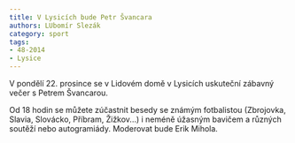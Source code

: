 ```yaml
---
title: V Lysicích bude Petr Švancara
authors: LUbomír Slezák
category: sport 
tags: 
- 48-2014
- Lysice
---
```

V pondělí 22. prosince se v Lidovém domě v Lysicích uskuteční zábavný večer s Petrem Švancarou. 

Od 18 hodin se můžete zúčastnit besedy se známým fotbalistou (Zbrojovka, Slavia, Slovácko, Příbram, Žižkov...) i neméně úžasným bavičem a různých soutěží nebo autogramiády. Moderovat bude Erik Mihola.


